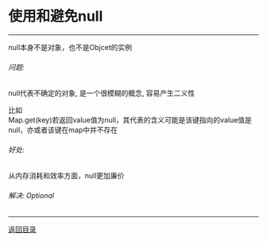 使用和避免null
===
---

null本身不是对象，也不是Objcet的实例

###### 问题:
null代表不确定的对象, 是一个很模糊的概念, 容易产生二义性

比如<br>
Map.get(key)若返回value值为null，其代表的含义可能是该键指向的value值是null，亦或者该键在map中并不存在

###### 好处:
从内存消耗和效率方面，null更加廉价

###### 解决: Optional



---
[返回目录](Readme.md)
